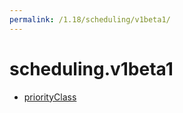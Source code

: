 ```yaml
---
permalink: /1.18/scheduling/v1beta1/
---
```


# scheduling.v1beta1



* [priorityClass](priorityClass.md)